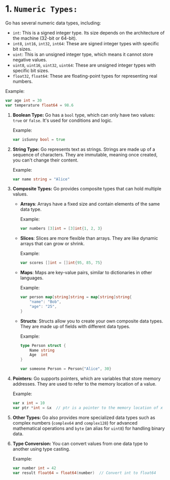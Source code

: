 # 1. **`Numeric Types:`**
   Go has several numeric data types, including:
   - `int`: This is a signed integer type. Its size depends on the architecture of the machine (32-bit or 64-bit).
   - `int8`, `int16`, `int32`, `int64`: These are signed integer types with specific bit sizes.
   - `uint`: This is an unsigned integer type, which means it cannot store negative values.
   - `uint8`, `uint16`, `uint32`, `uint64`: These are unsigned integer types with specific bit sizes.
   - `float32`, `float64`: These are floating-point types for representing real numbers.

   Example:
   ```go
   var age int = 30
   var temperature float64 = 98.6
   ```

1. **Boolean Type:**
   Go has a `bool` type, which can only have two values: `true` or `false`. It's used for conditions and logic.

   Example:
   ```go
   var isSunny bool = true
   ```

2. **String Type:**
   Go represents text as strings. Strings are made up of a sequence of characters. They are immutable, meaning once created, you can't change their content.

   Example:
   ```go
   var name string = "Alice"
   ```

3. **Composite Types:**
   Go provides composite types that can hold multiple values.
   - **Arrays**: Arrays have a fixed size and contain elements of the same data type.

     Example:
     ```go
     var numbers [3]int = [3]int{1, 2, 3}
     ```

   - **Slices**: Slices are more flexible than arrays. They are like dynamic arrays that can grow or shrink.

     Example:
     ```go
     var scores []int = []int{95, 85, 75}
     ```

   - **Maps**: Maps are key-value pairs, similar to dictionaries in other languages.

     Example:
     ```go
     var person map[string]string = map[string]string{
         "name": "Bob",
         "age": "25",
     }
     ```

   - **Structs**: Structs allow you to create your own composite data types. They are made up of fields with different data types.

     Example:
     ```go
     type Person struct {
         Name string
         Age  int
     }

     var someone Person = Person{"Alice", 30}
     ```

4. **Pointers:**
   Go supports pointers, which are variables that store memory addresses. They are used to refer to the memory location of a value.

   Example:
   ```go
   var x int = 10
   var ptr *int = &x  // ptr is a pointer to the memory location of x
   ```

5. **Other Types:**
   Go also provides more specialized data types such as complex numbers (`complex64` and `complex128`) for advanced mathematical operations and `byte` (an alias for `uint8`) for handling binary data.

6. **Type Conversion:**
   You can convert values from one data type to another using type casting.

   Example:
   ```go
   var number int = 42
   var result float64 = float64(number)  // Convert int to float64
   ```
